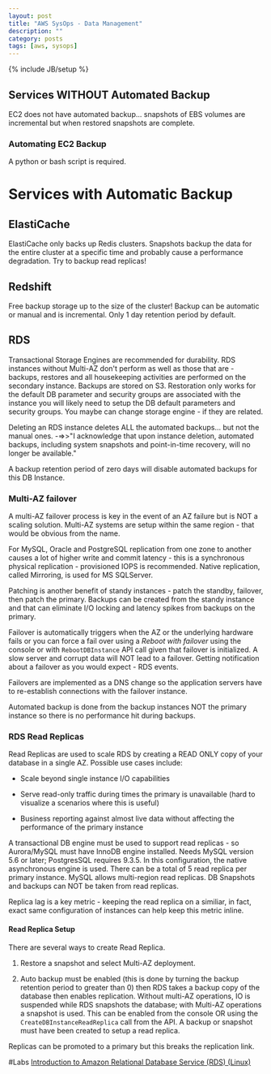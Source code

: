 ```yaml
---
layout: post
title: "AWS SysOps - Data Management"
description: ""
category: posts
tags: [aws, sysops]
---
```

{% include JB/setup %}

## Services WITHOUT Automated Backup

EC2 does not have automated backup... snapshots of EBS volumes are incremental but when restored snapshots are complete.

### Automating EC2 Backup 
A python or bash script is required.

# Services with Automatic Backup


## ElastiCache
ElastiCache only backs up Redis clusters. Snapshots backup the data for the entire cluster at a specific time and probably cause a performance degradation. Try to backup read replicas!

## Redshift
Free backup storage up to the size of the cluster! Backup can be automatic or manual and is incremental. Only 1 day retention period by default.

## RDS
Transactional Storage Engines are recommended for durability. RDS instances without Multi-AZ don't perform as well as those that are - backups, restores and all housekeeping activities are performed on the secondary instance.  Backups are stored on S3. Restoration only works for the default DB parameter and security groups are associated with the instance you will likely need to setup the DB default parameters and security groups. You maybe can change storage engine - if they are related.

Deleting an RDS instance deletes ALL the automated backups... but not the manual ones. -=>>"I acknowledge that upon instance deletion, automated backups, including system snapshots and point-in-time recovery, will no longer be available."

A backup retention period of zero days will disable automated backups for this DB Instance.

### Multi-AZ failover
A multi-AZ failover process is key in the event of an AZ failure but is NOT a scaling solution.  Multi-AZ systems are setup within the same region - that would be obvious from the name.

For MySQL, Oracle and PostgreSQL replication from one zone to another causes a lot of higher write and commit latency - this is a synchronous physical replication - provisioned IOPS is recommended. Native replication, called Mirroring, is used for MS SQLServer.

Patching is another benefit of standy instances - patch the standby, failover, then patch the primary. Backups can be created from the standy instance and that can eliminate I/O locking and latency spikes from backups on the primary.

Failover is automatically triggers when the AZ or the underlying hardware fails or you can force a fail over using a *Reboot with failover* using the console or with `RebootDBInstance` API call given that failover is initialized. A slow server and corrupt data will NOT lead to a failover. Getting notification about a failover as you would expect - RDS events.

Failovers are implemented as a DNS change so the application servers have to re-establish connections with the failover instance.

Automated backup is done from the backup instances NOT the primary instance so there is no performance hit during backups.

### RDS Read Replicas
Read Replicas are used to scale RDS by creating a READ ONLY copy of your database in a single AZ. Possible use cases include:

- Scale beyond single instance I/O capabilities

- Serve read-only traffic during times the primary is unavailable (hard to visualize a scenarios where this is useful)

- Business reporting against almost live data without affecting the performance of the primary instance

A transactional DB engine must be used to support read replicas - so Aurora/MySQL must have InnoDB engine installed. Needs MySQL version 5.6 or later; PostgresSQL requires 9.3.5. In this configuration, the native asynchronous engine is used. There can be a total of 5 read replica per primary instance. MySQL allows multi-region read replicas. DB Snapshots and backups can NOT be taken from read replicas. 

Replica lag is a key metric - keeping the read replica on a similiar, in fact, exact same configuration of instances can help keep this metric inline. 



#### Read Replica Setup
There are several ways to create Read Replica.

1. Restore a snapshot and select Multi-AZ deployment.

2. Auto backup must be enabled (this is done by turning the backup retention period to greater than 0) then RDS takes a backup copy of the database then enables replication. Without multi-AZ operations, IO is suspended while RDS snapshots the database; with Multi-AZ operations a snapshot is used. This can be enabled from the console OR using the `CreateDBInstanceReadReplica` call from the API. A backup or snapshot must have been created to setup a read replica.

Replicas can be promoted to a primary but this breaks the replication link.


#Labs
[Introduction to Amazon Relational Database Service (RDS) (Linux)](https://qwiklabs.com/focuses/2926)
